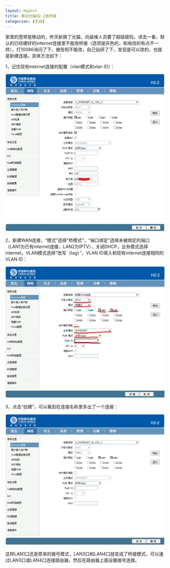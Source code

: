 ```yaml
---
layout: mypost
title: 移动光猫H2-2改桥接
categories: [无线]
---
```


家里的宽带是移动的，昨天新换了光猫，向装维人员要了超级密码，进去一看，默认的已经建好的internet连接里不能改桥接（选项是灰色的，和电信的有点不一样），打10086询问了下，被告知不能改，自己钻研了下，发现是可以改的，也就是新建连接。具体方法如下：

1，记住现有internet连接的配置（vlan模式和vlan ID）：

![](/assets/img/H2-2-1.png)

2，新建WAN连接，“模式”选择“桥模式”，“端口绑定”选择未被绑定的端口（LAN1为已有internet连接，LAN2为IPTV），关闭DHCP，业务模式选择internet，VLAN模式选择“改写（tag）”，VLAN ID填入和现有internet连接相同的VLAN ID：

![](/assets/img/H2-2-2.png)

3，点击“创建”，可以看到在连接名称里多出了一个连接：

![](/assets/img/H2-2-3.png)


这样LAN1口还是原来的拨号模式，LAN3口和LAN4口就变成了桥接模式，可以通过LAN3口或LAN4口连接路由器，然后在路由器上面设置拨号连接。
